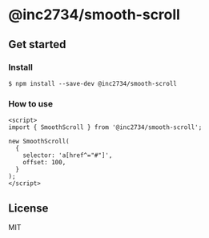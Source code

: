 # @inc2734/smooth-scroll

## Get started

### Install
```
$ npm install --save-dev @inc2734/smooth-scroll
```

### How to use

```
<script>
import { SmoothScroll } from '@inc2734/smooth-scroll';

new SmoothScroll(
  {
    selector: 'a[href^="#"]',
    offset: 100,
  }
);
</script>
```

## License
MIT
